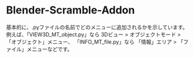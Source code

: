 # Blender-Scramble-Addon
基本的に、.pyファイルの名前でどのメニューに追加されるかを示しています。
例えば、「VIEW3D_MT_object.py」なら 3Dビュー > オブジェクトモード > 「オブジェクト」メニュー、
「INFO_MT_file.py」なら 「情報」エリア > 「ファイル」メニューなどです。
